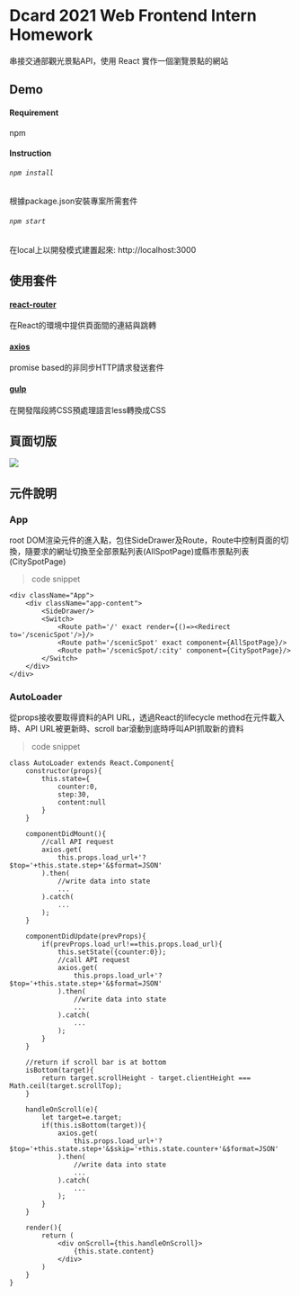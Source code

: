 # Dcard 2021 Web Frontend Intern Homework
串接交通部觀光景點API，使用 React 實作一個瀏覽景點的網站
## Demo

#### Requirement
npm

#### Instruction

###### `npm install`
根據package.json安裝專案所需套件

###### `npm start`
在local上以開發模式建置起來: http://localhost:3000

## 使用套件
#### [react-router](https://reactrouter.com/)
在React的環境中提供頁面間的連結與跳轉
#### [axios](https://axios-http.com/)
promise based的非同步HTTP請求發送套件
#### [gulp](https://gulpjs.com/)
在開發階段將CSS預處理語言less轉換成CSS


## 頁面切版
![](https://i.imgur.com/sKTltjv.jpg)


## 元件說明

### App

root DOM渲染元件的進入點，包住SideDrawer及Route，Route中控制頁面的切換，隨要求的網址切換至全部景點列表(AllSpotPage)或縣市景點列表(CitySpotPage)


> code snippet
```jsx=
<div className="App">
    <div className="app-content">
        <SideDrawer/>
        <Switch>
            <Route path='/' exact render={()=><Redirect to='/scenicSpot'/>}/>
            <Route path='/scenicSpot' exact component={AllSpotPage}/>
            <Route path='/scenicSpot/:city' component={CitySpotPage}/>
        </Switch>
    </div>
</div>
```

### AutoLoader

從props接收要取得資料的API URL，透過React的lifecycle method在元件載入時、API URL被更新時、scroll bar滾動到底時呼叫API抓取新的資料

> code snippet
```jsx=
class AutoLoader extends React.Component{
    constructor(props){
        this.state={
            counter:0,
            step:30,
            content:null
        }
    }
    
    componentDidMount(){
        //call API request
        axios.get(
            this.props.load_url+'?$top='+this.state.step+'&$format=JSON'
        ).then(
            //write data into state
            ...
        ).catch(
            ...
        );
    }

    componentDidUpdate(prevProps){
        if(prevProps.load_url!==this.props.load_url){
            this.setState({counter:0});
            //call API request
            axios.get(
                this.props.load_url+'?$top='+this.state.step+'&$format=JSON'
            ).then(
                //write data into state
                ...
            ).catch(
                ...
            );
        }
    }
    
    //return if scroll bar is at bottom
    isBottom(target){
        return target.scrollHeight - target.clientHeight === Math.ceil(target.scrollTop);
    }

    handleOnScroll(e){
        let target=e.target;
        if(this.isBottom(target)){
            axios.get(
                this.props.load_url+'?$top='+this.state.step+'&$skip='+this.state.counter+'&$format=JSON'
            ).then(
                //write data into state
                ...
            ).catch(
                ...
            );
        }
    }

    render(){
        return (
            <div onScroll={this.handleOnScroll}>
                {this.state.content}
            </div>
        )
    }
}
```